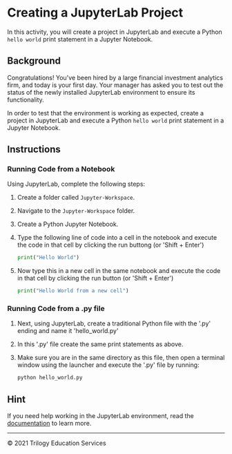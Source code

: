 # Creating a JupyterLab Project

In this activity, you will create a project in JupyterLab and execute a Python `hello world` print statement in a Jupyter Notebook.

## Background

Congratulations! You've been hired by a large financial investment analytics firm, and today is your first day. Your manager has asked you to test out the status of the newly installed JupyterLab environment to ensure its functionality.

In order to test that the environment is working as expected, create a project in JupyterLab and execute a Python `hello world` print statement in a Jupyter Notebook.

## Instructions

### Running Code from a Notebook

Using JupyterLab, complete the following steps:

1. Create a folder called `Jupyter-Workspace`.

2. Navigate to the `Jupyter-Workspace` folder.

3. Create a Python Jupyter Notebook.

4. Type the following line of code into a cell in the notebook and execute the code in that cell by clicking the run buttong (or 'Shift + Enter')

    ```python
    print("Hello World")
    ```

5. Now type this in a new cell in the same notebook and execute the code in that cell by clicking the run button (or 'Shift + Enter')

    ```python
    print("Hello World from a new cell")
    ```
### Running Code from a .py file

1. Next, using JupyterLab, create a traditional Python file with the '.py' ending and name it 'hello_world.py'

2. In this '.py' file create the same print statements as above.

3. Make sure you are in the same directory as this file, then open a terminal window using the launcher and execute the '.py' file by running:

    ```python
    python hello_world.py
    ```


## Hint

If you need help working in the JupyterLab environment, read the [documentation](https://jupyterlab.readthedocs.io/en/stable/user/interface.html#) to learn more.

---

© 2021 Trilogy Education Services
